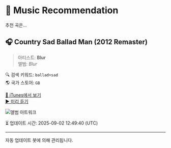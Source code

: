 
# 🎵 Music Recommendation

추천 곡은...

## 🎧 Country Sad Ballad Man (2012 Remaster)  
> 아티스트: **Blur**  
> 앨범: _Blur_  

🔍 검색 키워드: `ballad+sad`  
🌎 국가 스토어: `GB`

[🔗 iTunes에서 보기](https://music.apple.com/gb/album/country-sad-ballad-man-2012-remaster/726416050?i=726416513&uo=4)  
[▶️ 미리 듣기](https://audio-ssl.itunes.apple.com/itunes-assets/AudioPreview112/v4/7d/92/f1/7d92f151-e1a6-30c2-9211-e89d0dbdb263/mzaf_12200743569315244517.plus.aac.p.m4a)

![앨범 아트워크](https://is1-ssl.mzstatic.com/image/thumb/Music126/v4/ed/73/cc/ed73cc61-8244-4f45-90fc-23ad8a3ee7e4/5099997227359.jpg/100x100bb.jpg)

⏳ 업데이트 시간: 2025-09-02 12:49:40 (UTC)

---
자동 업데이트 봇에 의해 관리됩니다.
